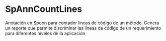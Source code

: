 # SpAnnCountLines
Anotación en Spoon para contador líneas de código de un método. Genera un reporte que permite discriminar las líneas de código de un requerimiento para diferentes niveles de la aplicación
